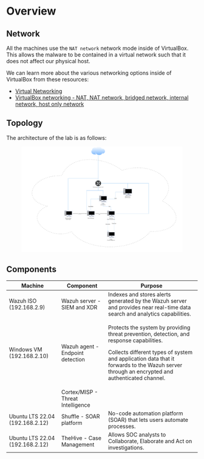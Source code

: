 # Overview

## Network

All the machines use the `NAT network` network mode inside of VirtualBox. This allows the malware to be contained in a virtual network such that it does not affect our physical host.

We can learn more about the various networking options inside of VirtualBox from these resources:

* [Virtual Networking](https://www.virtualbox.org/manual/ch06.html)
* [VirtualBox networking - NAT, NAT network, bridged network, internal network, host only network](https://www.youtube.com/watch?v=2Fkf6Kysh7I\&t=461s)



## Topology

The architecture of the lab is as follows:

<figure><img src=".gitbook/assets/Architecture.drawio.svg" alt=""><figcaption></figcaption></figure>



## Components

| Machine                         | Component                         | Purpose                                                                                                                                                                                                                                              |
| ------------------------------- | --------------------------------- | ---------------------------------------------------------------------------------------------------------------------------------------------------------------------------------------------------------------------------------------------------- |
| Wazuh ISO (192.168.2.9)         | Wazuh server - SIEM and XDR       | Indexes and stores alerts generated by the Wazuh server and provides near real-time data search and analytics capabilities.                                                                                                                          |
| Windows VM (192.168.2.10)       | Wazuh agent - Endpoint detection  | <p>Protects the system by providing threat prevention, detection, and response capabilities. </p><p>Collects different types of system and application data that it forwards to the Wazuh server through an encrypted and authenticated channel.</p> |
|                                 | Cortex/MISP - Threat Intelligence |                                                                                                                                                                                                                                                      |
| Ubuntu LTS 22.04 (192.168.2.12) | Shuffle - SOAR platform           | No-code automation platform (SOAR) that lets users automate processes.                                                                                                                                                                               |
| Ubuntu LTS 22.04 (192.168.2.12) | TheHive - Case Management         | Allows SOC analysts to Collaborate, Elaborate and Act on investigations.                                                                                                                                                                             |
